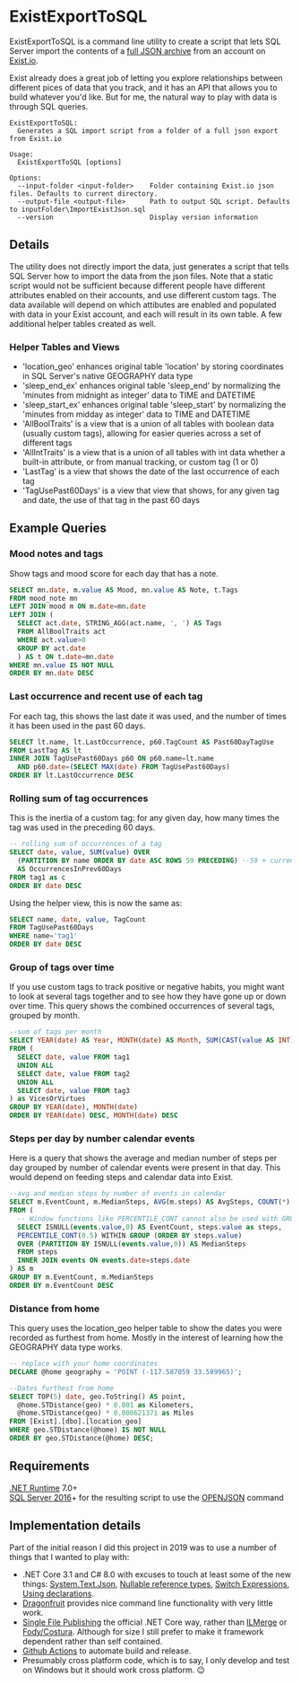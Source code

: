 # ExistExportToSQL

ExistExportToSQL is a command line utility to create a script that lets SQL Server import the contents of a [full JSON archive](https://exist.io/account/export/) from an account on [Exist.io](https://exist.io).

Exist already does a great job of letting you explore relationships between different pices of data that you track, and it has an API that allows you to build whatever you'd like.  But for me, the natural way to play with data is through SQL queries.

``` text
ExistExportToSQL:
  Generates a SQL import script from a folder of a full json export from Exist.io

Usage:
  ExistExportToSQL [options]

Options:
  --input-folder <input-folder>    Folder containing Exist.io json files. Defaults to current directory.
  --output-file <output-file>      Path to output SQL script. Defaults to inputFolder\ImportExistJson.sql
  --version                        Display version information
```

## Details

The utility does not directly import the data, just generates a script that tells SQL Server how to import the data from the json files.  Note that a static script would not be sufficient because different people have different attributes enabled on their accounts, and use different custom tags.  The data available will depend on which attibutes are enabled and populated with data in your Exist account, and each will result in its own table.  A few additional helper tables created as well.

### Helper Tables and Views

* 'location_geo' enhances original table 'location' by storing coordinates in SQL Server's native GEOGRAPHY data type
* 'sleep_end_ex' enhances original table 'sleep_end' by normalizing the 'minutes from midnight as integer' data to TIME and DATETIME
* 'sleep_start_ex' enhances original table 'sleep_start' by normalizing the 'minutes from midday as integer' data to TIME and DATETIME
* 'AllBoolTraits' is a view that is a union of all tables with boolean data (usually custom tags), allowing for easier queries across a set of different tags
* 'AllIntTraits' is a view that is a union of all tables with int data whether a built-in attribute, or from manual tracking, or custom tag (1 or 0)
* 'LastTag' is a view that shows the date of the last occurrence of each tag
* 'TagUsePast60Days' is a view that view that shows, for any given tag and date, the use of that tag in the past 60 days

## Example Queries

### Mood notes and tags

Show tags and mood score for each day that has a note.

``` SQL
SELECT mn.date, m.value AS Mood, mn.value AS Note, t.Tags
FROM mood_note mn
LEFT JOIN mood m ON m.date=mn.date
LEFT JOIN (
  SELECT act.date, STRING_AGG(act.name, ', ') AS Tags
  FROM AllBoolTraits act
  WHERE act.value>0
  GROUP BY act.date
  ) AS t ON t.date=mn.date
WHERE mn.value IS NOT NULL
ORDER BY mn.date DESC
```

### Last occurrence and recent use of each tag

For each tag, this shows the last date it was used, and the number of times it has been used in the past 60 days.

``` SQL
SELECT lt.name, lt.LastOccurrence, p60.TagCount AS Past60DayTagUse
FROM LastTag AS lt
INNER JOIN TagUsePast60Days p60 ON p60.name=lt.name 
  AND p60.date=(SELECT MAX(date) FROM TagUsePast60Days)
ORDER BY lt.LastOccurrence DESC
```

### Rolling sum of tag occurrences

This is the inertia of a custom tag: for any given day, how many times the tag was used in the preceding 60 days.

``` SQL
-- rolling sum of occurrences of a tag
SELECT date, value, SUM(value) OVER
  (PARTITION BY name ORDER BY date ASC ROWS 59 PRECEDING) --59 + current row
  AS OccurrencesInPrev60Days
FROM tag1 as c
ORDER BY date DESC
```

Using the helper view, this is now the same as:

``` SQL
SELECT name, date, value, TagCount
FROM TagUsePast60Days
WHERE name='tag1'
ORDER BY date DESC
```

### Group of tags over time

If you use custom tags to track positive or negative habits, you might want to look at several tags together and to see how they have gone up or down over time.  This query shows the combined occurrences of several tags, grouped by month.

``` SQL
--sum of tags per month
SELECT YEAR(date) AS Year, MONTH(date) AS Month, SUM(CAST(value AS INT)) AS Total
FROM (
  SELECT date, value FROM tag1
  UNION ALL
  SELECT date, value FROM tag2
  UNION ALL
  SELECT date, value FROM tag3
) as VicesOrVirtues
GROUP BY YEAR(date), MONTH(date)
ORDER BY YEAR(date) DESC, MONTH(date) DESC
```

### Steps per day by number calendar events

Here is a query that shows the average and median number of steps per day grouped by number of calendar events were present in that day.  This would depend on feeding steps and calendar data into Exist.

``` SQL
--avg and median steps by number of events in calendar
SELECT m.EventCount, m.MedianSteps, AVG(m.steps) AS AvgSteps, COUNT(*) AS DaysCount
FROM (
  -- Window functions like PERCENTILE_CONT cannot also be used with GROUP BY, so use a subquery to get median
  SELECT ISNULL(events.value,0) AS EventCount, steps.value as steps,
  PERCENTILE_CONT(0.5) WITHIN GROUP (ORDER BY steps.value)
  OVER (PARTITION BY ISNULL(events.value,0)) AS MedianSteps
  FROM steps
  INNER JOIN events ON events.date=steps.date
) AS m
GROUP BY m.EventCount, m.MedianSteps
ORDER BY m.EventCount DESC
```

### Distance from home

This query uses the location_geo helper table to show the dates you were recorded as furthest from home.  Mostly in the interest of learning how the GEOGRAPHY data type works.

``` SQL
-- replace with your home coordinates
DECLARE @home geography = 'POINT (-117.587059 33.589965)';

--Dates furthest from home  
SELECT TOP(5) date, geo.ToString() AS point,
  @home.STDistance(geo) * 0.001 as Kilometers,
  @home.STDistance(geo) * 0.000621371 as Miles
FROM [Exist].[dbo].[location_geo]
WHERE geo.STDistance(@home) IS NOT NULL  
ORDER BY geo.STDistance(@home) DESC;  
```

## Requirements

[.NET Runtime](https://dotnet.microsoft.com/download) 7.0+  
[SQL Server 2016](https://www.microsoft.com/en-us/sql-server/sql-server-downloads)+ for the resulting script to use the [OPENJSON](https://docs.microsoft.com/en-us/sql/t-sql/functions/openjson-transact-sql?view=sql-server-ver15) command

## Implementation details

Part of the initial reason I did this project in 2019 was to use a number of things that I wanted to play with:

* .NET Core 3.1 and C# 8.0 with excuses to touch at least some of the new things: [System.Text.Json](https://devblogs.microsoft.com/dotnet/try-the-new-system-text-json-apis/), [Nullable reference types](https://docs.microsoft.com/en-us/dotnet/csharp/whats-new/csharp-8#nullable-reference-types), [Switch Expressions](https://docs.microsoft.com/en-us/dotnet/csharp/whats-new/csharp-8#switch-expressions), [Using declarations](https://docs.microsoft.com/en-us/dotnet/csharp/whats-new/csharp-8#using-declarations).
* [Dragonfruit](https://github.com/dotnet/command-line-api/wiki/Your-first-app-with-System.CommandLine.DragonFruit) provides nice command line functionality with very little work.
* [Single File Publishing](https://docs.microsoft.com/en-us/dotnet/core/whats-new/dotnet-core-3-0#single-file-executables) the official .NET Core way, rather than [ILMerge](https://www.nuget.org/packages/MSBuild.ILMerge.Task/) or [Fody/Costura](https://github.com/Fody/Costura).  Although for size I still prefer to make it framework dependent rather than self contained.
* [Github Actions](https://github.com/actions/upload-release-asset) to automate build and release.
* Presumably cross platform code, which is to say, I only develop and test on Windows but it should work cross platform. 😉
